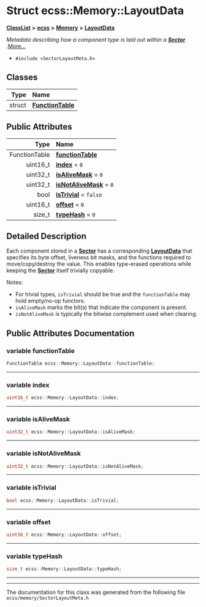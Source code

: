 

# Struct ecss::Memory::LayoutData



[**ClassList**](annotated.md) **>** [**ecss**](namespaceecss.md) **>** [**Memory**](namespaceecss_1_1Memory.md) **>** [**LayoutData**](structecss_1_1Memory_1_1LayoutData.md)



_Metadata describing how a component type is laid out within a_ [_**Sector**_](structecss_1_1Memory_1_1Sector.md) _._[More...](#detailed-description)

* `#include <SectorLayoutMeta.h>`















## Classes

| Type | Name |
| ---: | :--- |
| struct | [**FunctionTable**](structecss_1_1Memory_1_1LayoutData_1_1FunctionTable.md) <br> |






## Public Attributes

| Type | Name |
| ---: | :--- |
|  FunctionTable | [**functionTable**](#variable-functiontable)  <br> |
|  uint16\_t | [**index**](#variable-index)   = `0`<br> |
|  uint32\_t | [**isAliveMask**](#variable-isalivemask)   = `0`<br> |
|  uint32\_t | [**isNotAliveMask**](#variable-isnotalivemask)   = `0`<br> |
|  bool | [**isTrivial**](#variable-istrivial)   = `false`<br> |
|  uint16\_t | [**offset**](#variable-offset)   = `0`<br> |
|  size\_t | [**typeHash**](#variable-typehash)   = `0`<br> |












































## Detailed Description


Each component stored in a [**Sector**](structecss_1_1Memory_1_1Sector.md) has a corresponding [**LayoutData**](structecss_1_1Memory_1_1LayoutData.md) that specifies its byte offset, liveness bit masks, and the functions required to move/copy/destroy the value. This enables type-erased operations while keeping the [**Sector**](structecss_1_1Memory_1_1Sector.md) itself trivially copyable.


Notes:
* For trivial types, `isTrivial` should be true and the `functionTable` may hold empty/no-op functors.
* `isAliveMask` marks the bit(s) that indicate the component is present.
* `isNotAliveMask` is typically the bitwise complement used when clearing. 




    
## Public Attributes Documentation




### variable functionTable 

```C++
FunctionTable ecss::Memory::LayoutData::functionTable;
```




<hr>



### variable index 

```C++
uint16_t ecss::Memory::LayoutData::index;
```




<hr>



### variable isAliveMask 

```C++
uint32_t ecss::Memory::LayoutData::isAliveMask;
```




<hr>



### variable isNotAliveMask 

```C++
uint32_t ecss::Memory::LayoutData::isNotAliveMask;
```




<hr>



### variable isTrivial 

```C++
bool ecss::Memory::LayoutData::isTrivial;
```




<hr>



### variable offset 

```C++
uint16_t ecss::Memory::LayoutData::offset;
```




<hr>



### variable typeHash 

```C++
size_t ecss::Memory::LayoutData::typeHash;
```




<hr>

------------------------------
The documentation for this class was generated from the following file `ecss/memory/SectorLayoutMeta.h`

